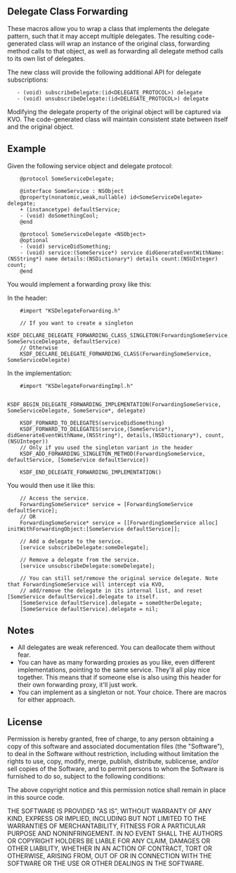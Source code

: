 Delegate Class Forwarding
-------------------------

These macros allow you to wrap a class that implements the delegate pattern, such that it may accept multiple delegates. The resulting code-generated class will wrap an instance of the original class, forwarding method calls to that object, as well as forwarding all delegate method calls to its own list of delegates.

The new class will provide the following additional API for delegate subscriptions:

```objc
   - (void) subscribeDelegate:(id<DELEGATE_PROTOCOL>) delegate
   - (void) unsubscribeDelegate:(id<DELEGATE_PROTOCOL>) delegate
```

Modifying the delegate property of the original object will be captured via KVO. The code-generated class will maintain consistent state between itself and the original object.


Example
--------

Given the following service object and delegate protocol:

```objc
    @protocol SomeServiceDelegate;

    @interface SomeService : NSObject
    @property(nonatomic,weak,nullable) id<SomeServiceDelegate> delegate;
    + (instancetype) defaultService;
    - (void) doSomethingCool;
    @end

    @protocol SomeServiceDelegate <NSObject>
    @optional
    - (void) serviceDidSomething;
    - (void) service:(SomeService*) service didGenerateEventWithName:(NSString*) name details:(NSDictionary*) details count:(NSUInteger) count;
    @end
```

You would implement a forwarding proxy like this:

In the header:
```objc
    #import "KSDelegateForwarding.h"

    // If you want to create a singleton
    KSDF_DECLARE_DELEGATE_FORWARDING_CLASS_SINGLETON(ForwardingSomeService, SomeServiceDelegate, defaultService)
    // Otherwise
    KSDF_DECLARE_DELEGATE_FORWARDING_CLASS(ForwardingSomeService, SomeServiceDelegate)
```
In the implementation:
```objc
    #import "KSDelegateForwardingImpl.h"

    KSDF_BEGIN_DELEGATE_FORWARDING_IMPLEMENTATION(ForwardingSomeService, SomeServiceDelegate, SomeService*, delegate)

    KSDF_FORWARD_TO_DELEGATES(serviceDidSomething)
    KSDF_FORWARD_TO_DELEGATES(service,(SomeService*), didGenerateEventWithName,(NSString*), details,(NSDictionary*), count,(NSUInteger))
    // Only if you used the singleton variant in the header
    KSDF_ADD_FORWARDING_SINGLETON_METHOD(ForwardingSomeService, defaultService, [SomeService defaultService])

    KSDF_END_DELEGATE_FORWARDING_IMPLEMENTATION()
```

You would then use it like this:

```objc
    // Access the service.
    ForwardingSomeService* service = [ForwardingSomeService defaultService];
    // OR
    ForwardingSomeService* service = [[ForwardingSomeService alloc] initWithForwardingObject:[SomeService defaultService]];

    // Add a delegate to the service.
    [service subscribeDelegate:someDelegate];

    // Remove a delegate from the service.
    [service unsubscribeDelegate:someDelegate];

    // You can still set/remove the original service delegate. Note that ForwardingSomeService will intercept via KVO,
    // add/remove the delegate in its internal list, and reset [SomeService defaultService].delegate to itself.
    [SomeService defaultService].delegate = someOtherDelegate;
    [SomeService defaultService].delegate = nil;
```

Notes
------

- All delegates are weak referenced. You can deallocate them without fear.
- You can have as many forwarding proxies as you like, even different implementations, pointing to the same service. They'll all play nice together. This means that if someone else is also using this header for their own forwarding proxy, it'll just work.
- You can implement as a singleton or not. Your choice. There are macros for either approach.

License
-------

Permission is hereby granted, free of charge, to any person obtaining a copy
of this software and associated documentation files (the "Software"), to deal
in the Software without restriction, including without limitation the rights
to use, copy, modify, merge, publish, distribute, sublicense, and/or sell
copies of the Software, and to permit persons to whom the Software is
furnished to do so, subject to the following conditions:

The above copyright notice and this permission notice shall remain in place
in this source code.

THE SOFTWARE IS PROVIDED "AS IS", WITHOUT WARRANTY OF ANY KIND, EXPRESS OR
IMPLIED, INCLUDING BUT NOT LIMITED TO THE WARRANTIES OF MERCHANTABILITY,
FITNESS FOR A PARTICULAR PURPOSE AND NONINFRINGEMENT. IN NO EVENT SHALL THE
AUTHORS OR COPYRIGHT HOLDERS BE LIABLE FOR ANY CLAIM, DAMAGES OR OTHER
LIABILITY, WHETHER IN AN ACTION OF CONTRACT, TORT OR OTHERWISE, ARISING FROM,
OUT OF OR IN CONNECTION WITH THE SOFTWARE OR THE USE OR OTHER DEALINGS IN
THE SOFTWARE.
